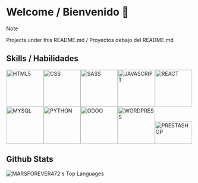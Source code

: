 # Welcome / Bienvenido 👋
> [!NOTE]
> Projects under this README.md / Proyectos debajo del README.md

## Skills / Habilidades
<img src="https://www.vectorlogo.zone/logos/w3_html5/w3_html5-ar21.svg" alt="HTML5" width="100"/><img src="https://www.vectorlogo.zone/logos/w3_css/w3_css-ar21.svg" alt="CSS" width="100"/><img src="https://www.vectorlogo.zone/logos/sass-lang/sass-lang-ar21.svg" alt="SASS" width="100"/><img src="https://www.vectorlogo.zone/logos/javascript/javascript-ar21.svg" alt="JAVASCRIPT" width="100"/><img src="https://www.vectorlogo.zone/logos/reactjs/reactjs-ar21.svg" alt="REACT" width="100"/><img src="https://www.vectorlogo.zone/logos/mysql/mysql-ar21.svg" alt="MYSQL" width="100"/><img src="https://www.vectorlogo.zone/logos/python/python-ar21.svg" alt="PYTHON" width="100"/><img src="https://seeklogo.com/images/O/odoo-logo-A4215760E7-seeklogo.com.png" alt="ODOO" width="100"/><img src="https://www.vectorlogo.zone/logos/wordpress/wordpress-ar21.svg" alt="WORDPRESS" width="100"/><img src="https://vectorwiki.com/images/hksJN__prestashop.svg" alt="PRESTASHOP" width="100" height="60"/>


## Github Stats
![MARSFOREVER472's Top Languages](https://github-readme-stats.vercel.app/api/top-langs/?username=Alvaro624la&theme=vue-dark&show_icons=true&hide_border=true&layout=compact)

<!--
![MARSFOREVER472's Stats](https://github-readme-stats.vercel.app/api?username=Alvaro624la&theme=vue-dark&show_icons=true&hide_border=true&count_private=true)
![MARSFOREVER472's Streak](https://github-readme-streak-stats.herokuapp.com/?user=Alvaro624la&theme=vue-dark&hide_border=true)
-->


<!--
# A first-level heading
## A second-level heading
### A third-level heading

**Alvaro624la/Alvaro624la** is a ✨ _special_ ✨ repository because its `README.md` (this file) appears on your GitHub profile.

Here are some ideas to get you started:

- 🔭 I’m currently working on ...
- 🌱 I’m currently learning ...
- 👯 I’m looking to collaborate on ...
- 🤔 I’m looking for help with ...
- 💬 Ask me about ...
- 📫 How to reach me: ...
- 😄 Pronouns: ...
- ⚡ Fun fact: ...

Some basic Git commands are:
```
git status
git add
git commit
```

> Text that is a quote
-->
